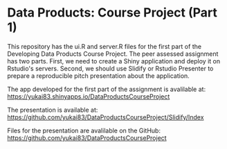# Data Products: Course Project (Part 1)

This repository has the ui.R and server.R files for the first part of the Developing Data Products Course Project. The peer assessed assignment has two parts. First, we need to create a Shiny application and deploy it on Rstudio's servers. Second, we should use Slidify or Rstudio Presenter to prepare a reproducible pitch presentation about the application.

The app developed for the first part of the assignment is avalilable at: 
 https://yukai83.shinyapps.io/DataProductsCourseProject

The presentation is available at: https://github.com/yukai83/DataProductsCourseProject/Slidify/Index

Files for the presentation are avalilable on the GitHub: https://github.com/yukai83/DataProductsCourseProject
